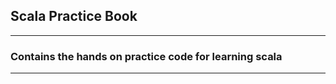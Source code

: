 ## Scala Practice Book
----------------------
### Contains the hands on practice code for learning scala
----------------------


